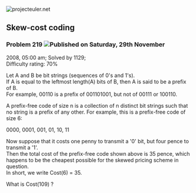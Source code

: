 ![projecteuler.net](images/print_page_logo.png)

## Skew-cost coding

### Problem 219 ![](images/icon_info.png)Published on Saturday, 29th November
2008, 05:00 am; Solved by 1129;  
Difficulty rating: 70%

Let A and B be bit strings (sequences of 0's and 1's).  
If A is equal to the leftmost length(A) bits of B, then A is said to be a
prefix of B.  
For example, 00110 is a prefix of 001101001, but not of 00111 or 100110.

A prefix-free code of size n is a collection of n distinct bit strings such
that no string is a prefix of any other. For example, this is a prefix-free
code of size 6:

0000, 0001, 001, 01, 10, 11

Now suppose that it costs one penny to transmit a '0' bit, but four pence to
transmit a '1'.  
Then the total cost of the prefix-free code shown above is 35 pence, which
happens to be the cheapest possible for the skewed pricing scheme in question.  
In short, we write Cost(6) = 35.

What is Cost(109) ?

  
  

